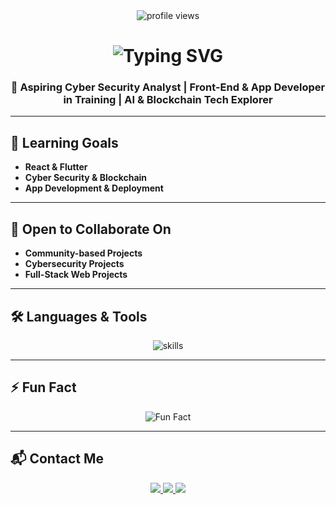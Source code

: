 <!-- README.md -->

<div align="center">

  <img src="https://komarev.com/ghpvc/?username=pthavamani&label=Profile%20views&color=blueviolet&style=flat" alt="profile views"/>

  <h1>
    <img src="https://readme-typing-svg.herokuapp.com?font=Fira+Code&size=30&pause=1000&color=36BCF7&width=450&lines=Hi+%F0%9F%91%8B%2C+I'm+P+Thavamani" alt="Typing SVG" />
  </h1>

  ### **🚀 Aspiring Cyber Security Analyst | Front-End & App Developer in Training | AI & Blockchain Tech Explorer**

</div>


---

## 🎯 <strong>Learning Goals</strong>

- **React & Flutter**  
- **Cyber Security & Blockchain**  
- **App Development & Deployment**

---

## 🤝 <strong>Open to Collaborate On</strong>

- **Community-based Projects**  
- **Cybersecurity Projects**  
- **Full-Stack Web Projects**

---

## 🛠️ <strong>Languages & Tools</strong>

<div align="center">
  <img src="https://skillicons.dev/icons?i=java,python,html,css,js,react,flutter,mysql,git,linux,figma,arduino,matlab&theme=dark" alt="skills" />
</div>

---

## ⚡ <strong>Fun Fact</strong>

<div align="center">
  <img src="https://readme-typing-svg.herokuapp.com?font=Fira+Code&size=18&pause=1000&color=00F596&center=true&multiline=true&width=800&lines=I+don%E2%80%99t+care+about+anything+while+I+work.;I+even+skip+food+when+I%E2%80%99m+focused." alt="Fun Fact" />
</div>

---

## 📬 <strong>Contact Me</strong>

<div align="center">

  <a href="mailto:thavamani.thavamani123@gmail.com">
    <img src="https://img.shields.io/badge/Email-thavamani.thavamani123%40gmail.com-blue?style=for-the-badge&logo=gmail"/>
  </a>

  <a href="https://linkedin.com/in/pthavamani" target="_blank">
    <img src="https://img.shields.io/badge/LinkedIn-Connect-blue?style=for-the-badge&logo=linkedin"/>
  </a>

  <a href="https://instagram.com/_.thavamani._" target="_blank">
    <img src="https://img.shields.io/badge/Instagram-Follow-%23E1306C?style=for-the-badge&logo=instagram&logoColor=white"/>
  </a>

</div>
